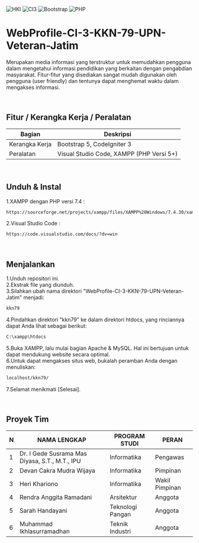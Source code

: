 ![HKI](https://img.shields.io/badge/Project-HKI-blue?logo=github&color=%23F7DF1E)
![CI3](https://img.shields.io/badge/-Codeigniter3-blue?style=flat&logo=Codeigniter)
![Bootstrap](https://img.shields.io/badge/-Bootstrap5-purple.svg?&logo=bootstrap&logoColor=white)
![PHP](https://img.shields.io/badge/-PHP-grey.svg?&logo=PHP&logoColor=white)

# WebProfile-CI-3-KKN-79-UPN-Veteran-Jatim
Merupakan media informasi yang terstruktur untuk memudahkan pengguna dalam mengetahui informasi pendidikan yang berkaitan dengan pengabdian masyarakat. Fitur-fitur yang disediakan sangat mudah digunakan oleh pengguna (user friendly) dan tentunya dapat menghemat waktu dalam mengakses informasi.

<br>

## Fitur / Kerangka Kerja / Peralatan
| Bagian | Deskripsi |
| --- | --- |
| Kerangka Kerja | Bootstrap 5, CodeIgniter 3 |
| Peralatan | Visual Studio Code, XAMPP (PHP Versi 5+) |

<br>

## Unduh & Instal
1.XAMPP dengan PHP versi 7.4 :
```bash
https://sourceforge.net/projects/xampp/files/XAMPP%20Windows/7.4.30/xampp-windows-x64-7.4.30-1-VC15-installer.exe/download
```
2.Visual Studio Code :
```bash
https://code.visualstudio.com/docs/?dv=win
```

<br>

## Menjalankan
1.Unduh repositori ini.<br>
2.Ekstrak file yang diunduh.<br>
3.Silahkan ubah nama direktori "WebProfile-CI-3-KKN-79-UPN-Veteran-Jatim" menjadi: 
```bash
kkn79
```
4.Pindahkan direktori "kkn79" ke dalam direktori htdocs, yang rinciannya dapat Anda lihat sebagai berikut:
```bash
C:\xampp\htdocs
```
5.Buka XAMPP, lalu mulai bagian Apache & MySQL. Hal ini bertujuan untuk dapat mendukung website secara optimal.<br>
6.Untuk dapat mengakses situs web, bukalah peramban Anda dengan menuliskan:
```bash
localhost/kkn79/
```
7.Selamat menikmati [Selesai].

<br>

## Proyek Tim
| N | NAMA LENGKAP | PROGRAM STUDI | PERAN |
| --- | --- | --- | --- |
| 1 | Dr. I Gede Susrama Mas Diyasa, S.T., M.T., IPU | Informatika | Pengawas |
| 2 | Devan Cakra Mudra Wijaya | Informatika | Pimpinan |
| 3 | Heri Khariono | Informatika | Wakil Pimpinan |
| 4 | Rendra Anggita Ramadani | Arsitektur | Anggota |
| 5 | Sarah Handayani | Teknologi Pangan | Anggota |
| 6 | Muhammad Ikhlasurramadhan | Teknik Industri | Anggota |
